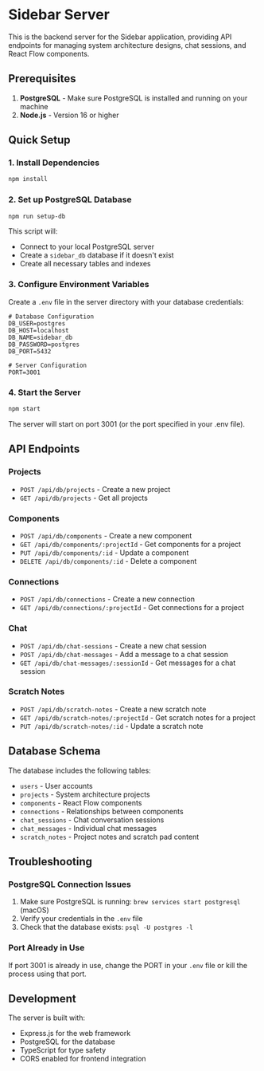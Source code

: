 # Sidebar Server

This is the backend server for the Sidebar application, providing API endpoints for managing system architecture designs, chat sessions, and React Flow components.

## Prerequisites

1. **PostgreSQL** - Make sure PostgreSQL is installed and running on your machine
2. **Node.js** - Version 16 or higher

## Quick Setup

### 1. Install Dependencies
```bash
npm install
```

### 2. Set up PostgreSQL Database
```bash
npm run setup-db
```

This script will:
- Connect to your local PostgreSQL server
- Create a `sidebar_db` database if it doesn't exist
- Create all necessary tables and indexes

### 3. Configure Environment Variables
Create a `.env` file in the server directory with your database credentials:

```env
# Database Configuration
DB_USER=postgres
DB_HOST=localhost
DB_NAME=sidebar_db
DB_PASSWORD=postgres
DB_PORT=5432

# Server Configuration
PORT=3001
```

### 4. Start the Server
```bash
npm start
```

The server will start on port 3001 (or the port specified in your .env file).

## API Endpoints

### Projects
- `POST /api/db/projects` - Create a new project
- `GET /api/db/projects` - Get all projects

### Components
- `POST /api/db/components` - Create a new component
- `GET /api/db/components/:projectId` - Get components for a project
- `PUT /api/db/components/:id` - Update a component
- `DELETE /api/db/components/:id` - Delete a component

### Connections
- `POST /api/db/connections` - Create a new connection
- `GET /api/db/connections/:projectId` - Get connections for a project

### Chat
- `POST /api/db/chat-sessions` - Create a new chat session
- `POST /api/db/chat-messages` - Add a message to a chat session
- `GET /api/db/chat-messages/:sessionId` - Get messages for a chat session

### Scratch Notes
- `POST /api/db/scratch-notes` - Create a new scratch note
- `GET /api/db/scratch-notes/:projectId` - Get scratch notes for a project
- `PUT /api/db/scratch-notes/:id` - Update a scratch note

## Database Schema

The database includes the following tables:
- `users` - User accounts
- `projects` - System architecture projects
- `components` - React Flow components
- `connections` - Relationships between components
- `chat_sessions` - Chat conversation sessions
- `chat_messages` - Individual chat messages
- `scratch_notes` - Project notes and scratch pad content

## Troubleshooting

### PostgreSQL Connection Issues
1. Make sure PostgreSQL is running: `brew services start postgresql` (macOS)
2. Verify your credentials in the `.env` file
3. Check that the database exists: `psql -U postgres -l`

### Port Already in Use
If port 3001 is already in use, change the PORT in your `.env` file or kill the process using that port.

## Development

The server is built with:
- Express.js for the web framework
- PostgreSQL for the database
- TypeScript for type safety
- CORS enabled for frontend integration 